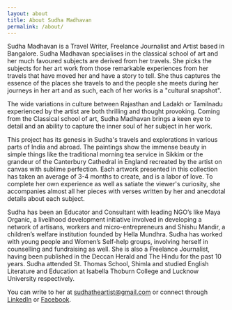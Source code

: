 ```yaml
---
layout: about
title: About Sudha Madhavan
permalink: /about/
---
```


Sudha Madhavan is a Travel Writer, Freelance Journalist and Artist based in Bangalore. Sudha Madhavan specialises in the classical school of art and her much favoured subjects are derived from her travels. She picks the subjects for her art work from those remarkable experiences from her travels that have moved her and have a story to tell. She thus captures the essence of the places she travels to and the people she meets during her journeys in her art and as such, each of her works is a "cultural snapshot". 

The wide variations in culture between Rajasthan and Ladakh or Tamilnadu experienced by the artist are both thrilling and thought provoking. Coming from the Classical school of art, Sudha Madhavan brings a keen eye to detail and an ability to capture the inner soul of her subject in her work.

This project has its genesis in Sudha's travels and explorations in various parts of India and abroad. The paintings show the immense beauty in simple things like the traditional morning tea service in Sikkim or the grandeur of the Canterbury Cathedral in England recreated by the artist on canvas with sublime perfection. Each artwork presented in this collection has taken an average of 3-4 months to create, and is a labor of love. To complete her own experience as well as satiate the viewer's curiosity, she accompanies almost all her pieces with verses written by her and anecdotal details about each subject.

Sudha has been an Educator and Consultant with leading NGO’s like Maya Organic, a livelihood development initiative involved in developing a network of artisans, workers and micro-entrepreneurs and Shishu Mandir, a children’s welfare institution founded by Hella Mundhra. Sudha has worked with young people and Women’s Self-help groups, involving herself in counselling and fundraising as well. She is also a Freelance Journalist, having been published in the Deccan Herald and The Hindu for the past 10 years. Sudha attended St. Thomas School, Shimla and studied English Literature and Education at Isabella Thoburn College and Lucknow University respectively.

You can write to her at [sudhatheartist@gmail.com](mailto:sudhatheartist@gmail.com) or connect through <a href='https://www.linkedin.com/in/sudha-madhavan-07330053' target='_blank'>LinkedIn</a> or <a href='https://www.facebook.com/sudhatravelart' target='_blank'>Facebook</a>.
